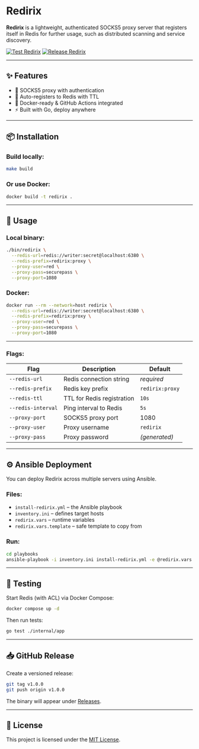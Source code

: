 # Redirix

**Redirix** is a lightweight, authenticated SOCKS5 proxy server that registers itself in Redis for further usage, such as distributed scanning and service discovery.

[![Test Redirix](https://github.com/vulnebify/redirix/actions/workflows/test.yaml/badge.svg?branch=main)](https://github.com/vulnebify/redirix/actions/workflows/test.yaml)
[![Release Redirix](https://github.com/vulnebify/redirix/actions/workflows/release.yaml/badge.svg)](https://github.com/vulnebify/redirix/actions/workflows/release.yaml)

---

## ✨ Features

- 🔐 SOCKS5 proxy with authentication
- 📡 Auto-registers to Redis with TTL
- 🐳 Docker-ready & GitHub Actions integrated
- ⚡ Built with Go, deploy anywhere

---

## 📦 Installation

### Build locally:

```bash
make build
```

### Or use Docker:

```bash
docker build -t redirix .
```

---

## 🚀 Usage

### Local binary:

```bash
./bin/redirix \
  --redis-url=redis://writer:secret@localhost:6380 \
  --redis-prefix=redirix:proxy \
  --proxy-user=red \
  --proxy-pass=securepass \
  --proxy-port=1080
```

### Docker:

```bash
docker run --rm --network=host redirix \
  --redis-url=redis://writer:secret@localhost:6380 \
  --redis-prefix=redirix:proxy \
  --proxy-user=red \
  --proxy-pass=securepass \
  --proxy-port=1080
```


---

### Flags:

| Flag               | Description                       | Default         |
|--------------------|-----------------------------------|-----------------|
| `--redis-url`      | Redis connection string           | *required*      |
| `--redis-prefix`   | Redis key prefix                  | `redirix:proxy` |
| `--redis-ttl`      | TTL for Redis registration        | `10s`           |
| `--redis-interval` | Ping interval to Redis            | `5s`            |
| `--proxy-port`     | SOCKS5 proxy port                 | 1080            |
| `--proxy-user`     | Proxy username                    | `redirix`       |
| `--proxy-pass`     | Proxy password                    | *(generated)*   |

---

## ⚙️ Ansible Deployment

You can deploy Redirix across multiple servers using Ansible.

### Files:
- `install-redirix.yml` – the Ansible playbook
- `inventory.ini` – defines target hosts
- `redirix.vars` – runtime variables
- `redirix.vars.template` – safe template to copy from

### Run:

```bash
cd playbooks
ansible-playbook -i inventory.ini install-redirix.yml -e @redirix.vars
```
---

## 🧪 Testing

Start Redis (with ACL) via Docker Compose:

```bash
docker compose up -d
```

Then run tests:

```bash
go test ./internal/app
```

---

## 📥 GitHub Release

Create a versioned release:

```bash
git tag v1.0.0
git push origin v1.0.0
```

The binary will appear under [Releases](../../releases).

---

## 📝 License

This project is licensed under the [MIT License](./LICENSE).

